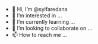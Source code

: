 - 👋 Hi, I’m @syifaredana
- 👀 I’m interested in ...
- 🌱 I’m currently learning ...
- 💞️ I’m looking to collaborate on ...
- 📫 How to reach me ...

<!---
syifaredana/syifaredana is a ✨ special ✨ repository because its `README.md` (this file) appears on your GitHub profile.
You can click the Preview link to take a look at your changes.
--->

